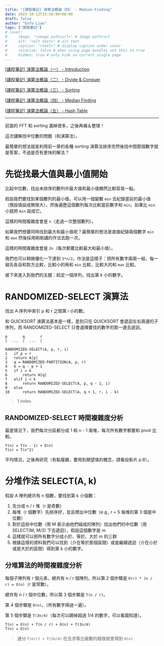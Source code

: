 ```yaml
---
title: "[課程筆記] 演算法概論（四） - Median Finding"
date: 2023-10-12T15:58:08+08:00
draft: false
author: "Enfu Liao"
tags: ["課程筆記"]
# cover:
#     image: "<image path/url>" # image path/url
#     alt: "<alt text>" # alt text
#     caption: "<text>" # display caption under cover
#     relative: false # when using page bundles set this to true
#     hidden: true # only hide on current single page
---
```


[[課程筆記] 演算法概論（一） - Introduction](../2023-08-25-algo-01/)

[[課程筆記] 演算法概論（二） - Divide & Conquer](../2023-09-12-algo-02/)

[[課程筆記] 演算法概論（三） - Sorting](../2023-09-19-algo-03/)

[[課程筆記] 演算法概論（四） - Median Finding](../2023-10-12-algo-04/)

[[課程筆記] 演算法概論（五） - Hash Table](../2023-10-17-algo-05/)

---

前面的 FFT 和 sorting 漏掉很多，之後再補＆整理！

這次講解找中位數的問題（和演算法）。

最簡單的想法就是利用前一章的各種 sorting 演算法排序完然後找中間那個數字就是答案，不過是否有更快的解法？

# 先從找最大值與最小值開始

比起中位數，找出未排序的數列中最大值和最小值顯然比較容易一點。

假設我們要找到某個數列的最小值，可以用一個變數 `min` 去紀錄當前的最小值（預設值設成無限大），然後遍歷這個數列每次比較當前數字和 `min`，如果比 `min` 小就把 `min` 設成它。

這樣的時間複雜度會是 `n`（走過一次整個數列）。

如果我們想要同時找到最大和最小值呢？最簡單的想法是直接紀錄兩個數字 `min` 和 `max` 然後採用剛剛講的作法去跑一次。

這樣的時間複雜度會是 `2n`（每次都要比較最大和最小值）。

我們也可以稍微優化一下達到 `3*n/2`，作法是這樣子：把所有數字兩兩一組，每一組先各自和對方比較，比較小的再和 `min` 比較，比較大的和 `max` 比較。

接下來進入到我們的主題：給定一個序列，找出第 k 小的數字。

# RANDOMIZED-SELECT 演算法

找出 A 序列中索引 p 和 r 之間第 i 小的數。

和 QUICKSORT 演算法基本是一樣，差別只在 QUICKSORT 會遞迴左右兩邊的子序列，而 RANDOMIZED-SELECT 只會選擇要找的數字的那一邊去遞迴。

```
p       q       r
|  ...  |  ...  |
```

```
RANDOMIZED-SELECT(A, p, r, i)
1   if p = r
2   return A[p]
3   q = RANDOMIZED-PARTITION(A, p, r)
4   k = q - p + 1
5   if i = k
6       return A[q]
7   elif i < k
8       return RANDOMIZED-SELECT(A, p, q - 1, i)
9   else
10      return RANDOMIZED-SELECT(A, q + 1, r, i - k)
```

> 1 index

## RANDOMIZED-SELECT 時間複雜度分析

最差情況下，我們每次分區都分成 1 和 n - 1 兩堆，每次所有數字都要和 pivot 比較。
```
T(n) = T(n - 1) + O(n)
T(n) = T(n^2)
```

平均情況，之後再研究（有點複雜，要用到期望值的概念，請看投影片 p.8）。


# 分堆作法 SELECT(A, k)

假設 A 陣列總共有 n 個數，要找到第 k 小個數：
1. 先分成 n / r 堆（r 是奇數）
2. 每堆（r 個數字）先排序好，並且標出中位數（e.g., r = 5 每堆的第 3 個是中位數）
3. 對於這些中位數（用 M 表示由他們組成的陣列）找出他們的中位數（用 SELECT(M, M/2) 下去遞迴），假設這個數字是 m
4. 這樣就可以把所有數字分成小於、等於、大於 m 的三群
5. 根據這樣的資料我們可以找到（介在等於那個區間）或是繼續遞迴（介在小於或是大於的區間）得到第 k 小的數字。

## 分堆算法的時間複雜度分析

每個子陣列有 r 個元素，總共有 n / r 個陣列，所以第 2 個步驟是 `O(r) * (n / r) = O(n)`（r 是常數）。

總共有 n / r 個中位數，所以第 3 個步驟是 `T(n / r)`。

第 4 個步驟是 `O(n)`。（所有數字掃過一遍）。

第 5 個步驟是 `T(3n/4)`（每次可以踢掉超過 1/4 的數字，可以看圖知道）。

```
T(n) = O(n) + T(n / r) + O(n) + T(3n/4)
T(n) = O(n)
```

> 通分 `T(n/r) + T(3n/4)` 在去求等比級數的極限就會得到 `O(n)`